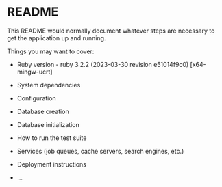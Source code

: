 # README

This README would normally document whatever steps are necessary to get the
application up and running.

Things you may want to cover:

* Ruby version - ruby 3.2.2 (2023-03-30 revision e51014f9c0) [x64-mingw-ucrt]

* System dependencies

* Configuration

* Database creation

* Database initialization

* How to run the test suite

* Services (job queues, cache servers, search engines, etc.)

* Deployment instructions

* ...

